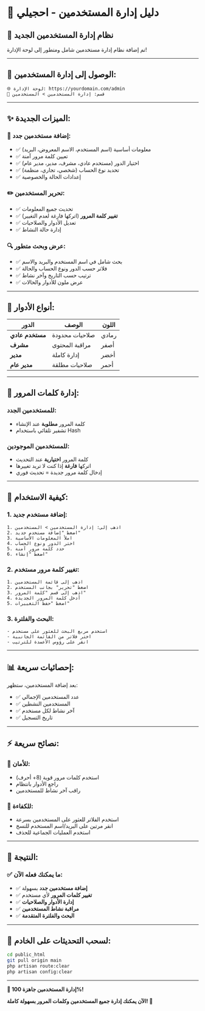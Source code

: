 # 👥 دليل إدارة المستخدمين - احجيلي

## 🎯 نظام إدارة المستخدمين الجديد

تم إضافة نظام إدارة مستخدمين شامل ومتطور إلى لوحة الإدارة!

---

## 🚀 **الوصول إلى إدارة المستخدمين:**

```
🌐 لوحة الإدارة: https://yourdomain.com/admin
📂 قسم: إدارة المستخدمين > المستخدمين
```

---

## ✨ **الميزات الجديدة:**

### **👤 إضافة مستخدمين جدد:**
- ✅ معلومات أساسية (اسم المستخدم، الاسم المعروض، البريد)
- ✅ تعيين كلمة مرور آمنة  
- ✅ اختيار الدور (مستخدم عادي، مشرف، مدير، مدير عام)
- ✅ تحديد نوع الحساب (شخصي، تجاري، منظمة)
- ✅ إعدادات الحالة والخصوصية

### **✏️ تحرير المستخدمين:**
- ✅ تحديث جميع المعلومات
- ✅ **تغيير كلمة المرور** (اتركها فارغة لعدم التغيير)
- ✅ تعديل الأدوار والصلاحيات
- ✅ إدارة حالة النشاط

### **🔍 عرض وبحث متطور:**
- ✅ بحث شامل في اسم المستخدم والبريد والاسم
- ✅ فلاتر حسب الدور ونوع الحساب والحالة
- ✅ ترتيب حسب التاريخ وآخر نشاط
- ✅ عرض ملون للأدوار والحالات

---

## 🎨 **أنواع الأدوار:**

| الدور | الوصف | اللون |
|-------|--------|-------|
| **مستخدم عادي** | صلاحيات محدودة | رمادي |
| **مشرف** | مراقبة المحتوى | أصفر |
| **مدير** | إدارة كاملة | أخضر |
| **مدير عام** | صلاحيات مطلقة | أحمر |

---

## 🔐 **إدارة كلمات المرور:**

### **للمستخدمين الجدد:**
- كلمة المرور **مطلوبة** عند الإنشاء
- تشفير تلقائي باستخدام Hash

### **للمستخدمين الموجودين:**
- كلمة المرور **اختيارية** عند التحديث
- اتركها **فارغة** إذا كنت لا تريد تغييرها
- إدخال كلمة مرور جديدة = تحديث فوري

---

## 🔧 **كيفية الاستخدام:**

### **1. إضافة مستخدم جديد:**
```
1. اذهب إلى: إدارة المستخدمين > المستخدمين
2. اضغط "إضافة مستخدم جديد"
3. املأ المعلومات الأساسية
4. اختر الدور ونوع الحساب
5. حدد كلمة مرور آمنة
6. اضغط "إنشاء"
```

### **2. تغيير كلمة مرور مستخدم:**
```
1. اذهب إلى قائمة المستخدمين
2. اضغط "تحرير" بجانب المستخدم
3. اذهب إلى قسم "كلمة المرور"
4. أدخل كلمة المرور الجديدة
5. اضغط "حفظ التغييرات"
```

### **3. البحث والفلترة:**
```
- استخدم مربع البحث للعثور على مستخدم
- اختر فلاتر من القائمة الجانبية
- انقر على رؤوس الأعمدة للترتيب
```

---

## 📊 **إحصائيات سريعة:**

بعد إضافة المستخدمين، ستظهر:
- ✅ عدد المستخدمين الإجمالي
- ✅ المستخدمين النشطين  
- ✅ آخر نشاط لكل مستخدم
- ✅ تاريخ التسجيل

---

## ⚡ **نصائح سريعة:**

### **🔐 للأمان:**
- استخدم كلمات مرور قوية (8+ أحرف)
- راجع الأدوار بانتظام
- راقب آخر نشاط للمستخدمين

### **🎯 للكفاءة:**
- استخدم الفلاتر للعثور على المستخدمين بسرعة
- انقر مرتين على البريد/اسم المستخدم للنسخ
- استخدم العمليات الجماعية للحذف

---

## 🎉 **النتيجة:**

### **✅ ما يمكنك فعله الآن:**
- ✅ **إضافة مستخدمين جدد** بسهولة
- ✅ **تغيير كلمات المرور** لأي مستخدم
- ✅ **إدارة الأدوار والصلاحيات**
- ✅ **مراقبة نشاط المستخدمين**
- ✅ **البحث والفلترة المتقدمة**

---

## 🔄 **لسحب التحديثات على الخادم:**

```bash
cd public_html
git pull origin main
php artisan route:clear
php artisan config:clear
```

---

**🎊 إدارة المستخدمين جاهزة 100%!**

**الآن يمكنك إدارة جميع المستخدمين وكلمات المرور بسهولة كاملة! 🚀**
